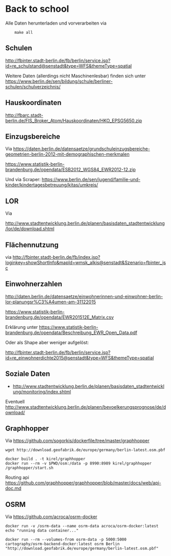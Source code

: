 # Back to school

Alle Daten herunterladen und vorverarbeiten via

		make all

## Schulen

http://fbinter.stadt-berlin.de/fb/berlin/service.jsp?id=re_schulstand@senstadt&type=WFS&themeType=spatial 

Weitere Daten (allerdings nicht Maschinenlesbar) finden sich unter https://www.berlin.de/sen/bildung/schule/berliner-schulen/schulverzeichnis/

## Hauskoordinaten

http://fbarc.stadt-berlin.de/FIS_Broker_Atom/Hauskoordinaten/HKO_EPSG5650.zip

## Einzugsbereiche

Via https://daten.berlin.de/datensaetze/grundschuleinzugsbereiche-geometrien-berlin-2012-mit-demographischen-merkmalen

https://www.statistik-berlin-brandenburg.de/opendata/ESB2012_WGS84_EWR2012-12.zip

Und via Scraper:
https://www.berlin.de/sen/jugend/familie-und-kinder/kindertagesbetreuung/kitas/umkreis/

## LOR

Via

http://www.stadtentwicklung.berlin.de/planen/basisdaten_stadtentwicklung/lor/de/download.shtml


## Flächennutzung

via http://fbinter.stadt-berlin.de/fb/index.jsp?loginkey=showShortInfo&mapId=wmsk_alkis@senstadt&Szenario=fbinter_jsc

## Einwohnerzahlen

http://daten.berlin.de/datensaetze/einwohnerinnen-und-einwohner-berlin-lor-planungsr%C3%A4umen-am-31122015

https://www.statistik-berlin-brandenburg.de/opendata/EWR201512E_Matrix.csv

Erklärung unter https://www.statistik-berlin-brandenburg.de/opendata/Beschreibung_EWR_Open_Data.pdf

Oder als Shape aber weniger aufgelöst:

http://fbinter.stadt-berlin.de/fb/berlin/service.jsp?id=re_einwohnerdichte2015@senstadt&type=WFS&themeType=spatial


## Soziale Daten

- http://www.stadtentwicklung.berlin.de/planen/basisdaten_stadtentwicklung/monitoring/index.shtml
		
Eventuell http://www.stadtentwicklung.berlin.de/planen/bevoelkerungsprognose/de/download/

## Graphhopper

Via https://github.com/sogorkis/dockerfile/tree/master/graphhopper

    wget http://download.geofabrik.de/europe/germany/berlin-latest.osm.pbf

    docker build . -t kirel/graphhopper
    docker run --rm -v $PWD/osm:/data -p 8990:8989 kirel/graphhopper /graphhopper/start.sh

Routing api https://github.com/graphhopper/graphhopper/blob/master/docs/web/api-doc.md

## OSRM

Via https://github.com/acroca/osrm-docker

    docker run -v /osrm-data --name osrm-data acroca/osrm-docker:latest echo "running data container..."
    
    docker run --rm --volumes-from osrm-data -p 5000:5000 cartography/osrm-backend-docker:latest osrm Berlin "http://download.geofabrik.de/europe/germany/berlin-latest.osm.pbf"
